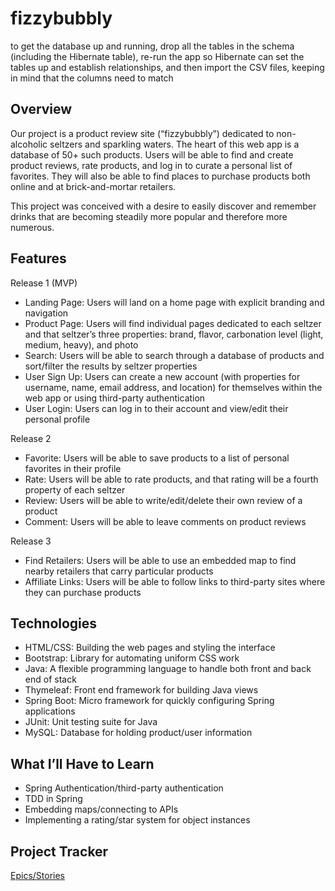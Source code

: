 # fizzybubbly

to get the database up and running, drop all the tables in the schema (including the Hibernate table), re-run the app so Hibernate can set the tables up and establish relationships, and then import the CSV files, keeping in mind that the columns need to match

## Overview

Our project is a product review site (“fizzybubbly”) dedicated to non-alcoholic seltzers and sparkling waters. The heart of this web app is a database of 50+ such products. Users will be able to find and create product reviews, rate products, and log in to curate a personal list of favorites. They will also be able to find places to purchase products both online and at brick-and-mortar retailers.

This project was conceived with a desire to easily discover and remember drinks that are becoming steadily more popular and therefore more numerous.

## Features

Release 1 (MVP)
- Landing Page: Users will land on a home page with explicit branding and navigation
- Product Page: Users will find individual pages dedicated to each seltzer and that seltzer’s three properties: brand, flavor, carbonation level (light, medium, heavy), and photo
- Search: Users will be able to search through a database of products and sort/filter the results by seltzer properties
- User Sign Up: Users can create a new account (with properties for username, name, email address, and location) for themselves within the web app or using third-party authentication
- User Login: Users can log in to their account and view/edit their personal profile

Release 2
- Favorite: Users will be able to save products to a list of personal favorites in their profile
- Rate: Users will be able to rate products, and that rating will be a fourth property of each seltzer
- Review: Users will be able to write/edit/delete their own review of a product
- Comment: Users will be able to leave comments on product reviews


Release 3
- Find Retailers: Users will be able to use an embedded map to find nearby retailers that carry particular products
- Affiliate Links: Users will be able to follow links to third-party sites where they can purchase products

## Technologies

- HTML/CSS: Building the web pages and styling the interface
- Bootstrap: Library for automating uniform CSS work
- Java: A flexible programming language to handle both front and back end of stack
- Thymeleaf: Front end framework for building Java views
- Spring Boot: Micro framework for quickly configuring Spring applications
- JUnit: Unit testing suite for Java
- MySQL: Database for holding product/user information

## What I’ll Have to Learn

- Spring Authentication/third-party authentication
- TDD in Spring
- Embedding maps/connecting to APIs
- Implementing a rating/star system for object instances

## Project Tracker

[Epics/Stories](https://trello.com/b/bypjBxmR/epics-stories)

